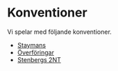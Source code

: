 # Konventioner

Vi spelar med följande konventioner.

- [Staymans](./konventioner/stayman.md)
- [Överföringar](./konventioner/overforing.md)
- [Stenbergs 2NT](./konventioner/stenbergs.md)
